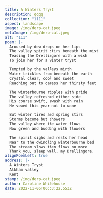 ```yaml
---
title: A Winters Tryst
description: qqqq
collection: "1111"
aspect: landscape
image: /img/derp-cat.jpeg
metaImage: /img/derp-cat.jpeg
alt: "111"
poem: |-
  Aroused by dew drops on her lips
  The valley spirit stirs beneath the mist
  Teasing the Drellingore with a wish
  To join her for a winter tryst

  Tempted by the valleys mirth
  Water trickles from beneath the earth
  Crystal clear, cool and sweet
  Reaching out to caress her thirsty feet

  The winterbourne ripples with pride
  The valley refreshed either side 
  His course swift, awash with rain
  He vowed this year not to wane

  But winter tires and spring stirs
  Storms become but showers
  The valley where the water flows
  Now green and budding with flowers

  The spirit sighs and rests her head
  Near to the dwindling winterbourne bed
  The stream slows then flows no more
  Thank you, sleep well, my Drellingore.
alignPoemLeft: true
address: |-
  A Winters Tryst
  Alkham valley
  Kent
stamp: /img/derp-cat.jpeg
author: Caroline Whitehouse
date: 2022-11-05T06:53:22.553Z
---
```

